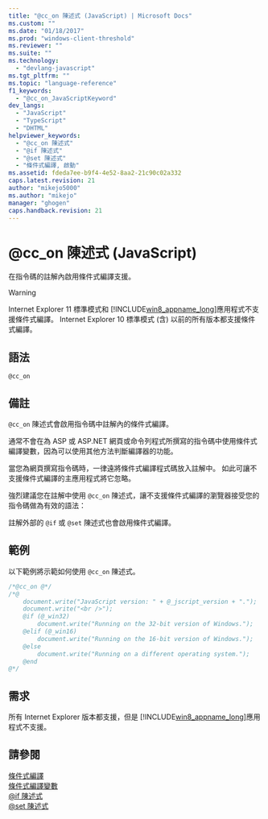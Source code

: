 ```yaml
---
title: "@cc_on 陳述式 (JavaScript) | Microsoft Docs"
ms.custom: ""
ms.date: "01/18/2017"
ms.prod: "windows-client-threshold"
ms.reviewer: ""
ms.suite: ""
ms.technology: 
  - "devlang-javascript"
ms.tgt_pltfrm: ""
ms.topic: "language-reference"
f1_keywords: 
  - "@cc_on_JavaScriptKeyword"
dev_langs: 
  - "JavaScript"
  - "TypeScript"
  - "DHTML"
helpviewer_keywords: 
  - "@cc_on 陳述式"
  - "@if 陳述式"
  - "@set 陳述式"
  - "條件式編譯, 啟動"
ms.assetid: fdeda7ee-b9f4-4e52-8aa2-21c90c02a332
caps.latest.revision: 21
author: "mikejo5000"
ms.author: "mikejo"
manager: "ghogen"
caps.handback.revision: 21
---
```

# @cc_on 陳述式 (JavaScript)
在指令碼的註解內啟用條件式編譯支援。  
  
> [!WARNING]
>  Internet Explorer 11 標準模式和 [!INCLUDE[win8_appname_long](../../javascript/includes/win8-appname-long-md.md)]應用程式不支援條件式編譯。  Internet Explorer 10 標準模式 \(含\) 以前的所有版本都支援條件式編譯。  
  
## 語法  
  
```  
@cc_on   
```  
  
## 備註  
 `@cc_on` 陳述式會啟用指令碼中註解內的條件式編譯。  
  
 通常不會在為 ASP 或 ASP.NET 網頁或命令列程式所撰寫的指令碼中使用條件式編譯變數，因為可以使用其他方法判斷編譯器的功能。  
  
 當您為網頁撰寫指令碼時，一律遠將條件式編譯程式碼放入註解中。  如此可讓不支援條件式編譯的主應用程式將它忽略。  
  
 強烈建議您在註解中使用 `@cc_on` 陳述式，讓不支援條件式編譯的瀏覽器接受您的指令碼做為有效的語法：  
  
 註解外部的 `@if` 或 `@set` 陳述式也會啟用條件式編譯。  
  
## 範例  
 以下範例將示範如何使用 `@cc_on` 陳述式。  
  
```javascript  
/*@cc_on @*/  
/*@  
    document.write("JavaScript version: " + @_jscript_version + ".");  
    document.write("<br />");  
    @if (@_win32)  
        document.write("Running on the 32-bit version of Windows.");  
    @elif (@_win16)  
        document.write("Running on the 16-bit version of Windows.");  
    @else  
        document.write("Running on a different operating system.");  
    @end  
@*/  
```  
  
## 需求  
 所有 Internet Explorer 版本都支援，但是 [!INCLUDE[win8_appname_long](../../javascript/includes/win8-appname-long-md.md)]應用程式不支援。  
  
## 請參閱  
 [條件式編譯](../../javascript/advanced/conditional-compilation-javascript.md)   
 [條件式編譯變數](../../javascript/advanced/conditional-compilation-variables-javascript.md)   
 [@if 陳述式](../../javascript/reference/at-if-statement-javascript.md)   
 [@set 陳述式](../../javascript/reference/at-set-statement-javascript.md)